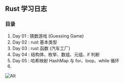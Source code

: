 ## Rust 学习日志

### 目录

1. Day 01 : 猜数游戏 (Guessing Game)
2. Day 02 : rust 基本类型
3. Day 03 : rust 函数 (汽车工厂)
4. Day 04 : 结构体、枚举、数组、元组、if 判断
5. Day 05 : 哈希映射 HashMap 与 for、loop、while 循环
6. 


![Alt](https://repobeats.axiom.co/api/embed/c3923f2b0ea8c9c9f79ac6ced33562f22a9b4b43.svg "Repobeats analytics image")
